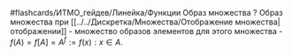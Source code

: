 #flashcards/ИТМО_гейдев/Линейка/Функции
Образ множества
?
Образ множества при [[../../Дискретка/Множества/Отображение множества|отображении]] - множество образов элементов для этого множества - $f(A) = f[A] = A^f := {f(x):x \in A}$.
